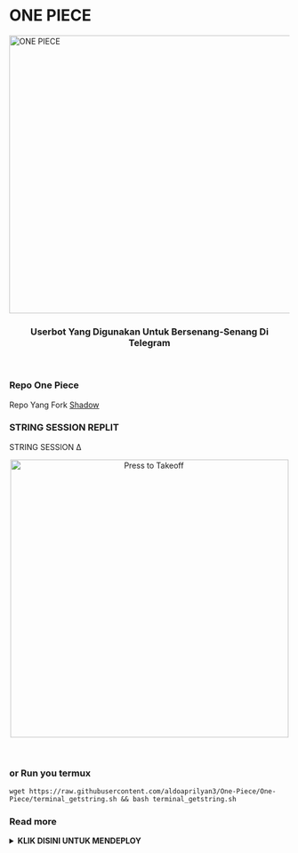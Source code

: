 

# ONE PIECE
<a href="https://cooltext.com"><img src="https://pa1.narvii.com/6556/bfc4a134746479ca5e3a2e1d9411d45c09ab498e_hq.gif" width="800" height="500" alt="ONE PIECE" /></a>

<h3 align="center">Userbot Yang Digunakan Untuk Bersenang-Senang Di Telegram</h3>
<p align="center">&nbsp;</p>

### Repo One Piece
Repo Yang Fork [Shadow](https://t.me/RhitoSakai) 


### STRING SESSION REPLIT

 STRING SESSION ∆
<p align="center">
   <a href = "https://replit.com/@aldoaprilyan3/One-Piece-String-Session?v=1"><img src="https://64.media.tumblr.com/tumblr_m3syuelAcT1rv9xe4o1_400.gif" alt="Press to Takeoff" width="500px"></a>
</p>
<br>

### or Run you termux
```
wget https://raw.githubusercontent.com/aldoaprilyan3/One-Piece/One-Piece/terminal_getstring.sh && bash terminal_getstring.sh
```



  ### Read more
<details>
  <summary><b>KLIK DISINI UNTUK  MENDEPLOY</b></summary>

## CARA DEPLOY? JANGAN MALAS BACA SAYANG ☺

```
* **[HEROKU](https://www.heroku.com/) Method** 🔧

  > Pertama Dapatkan API_KE & API_HASH Di my.telegram.org (Wajib)

  > Dapatkan String Session Di Termux (Wajib)

  > Next Tekan Tombol Deploy Dibawah

  > Intinya Isi Aja Yang required

  > Isi Datanya Lalu Tekan Deploy Lagi

  > Terakhir Hidupkan Dyno Lalu Check Logs (settings -> view logs) Jika Berhasil Enjoy :)
```

* HEROKU:
<p align="center">
   <a href = "https://heroku.com/deploy?template=https://github.com/Royalshel/onepiece"><img src="https://media1.tenor.com/images/40f0f188f6c50b5bf8eccc5e0fa3f2a2/tenor.gif?itemid=16820808" alt="Press to Takeoff" width="660"></a>
</p>
<br>
